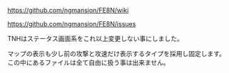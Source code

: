 https://github.com/ngmansion/FE8N/wiki

https://github.com/ngmansion/FE8N/issues

TNHはステータス画面系をこれ以上変更しない事にしました。

マップの表示も少し前の攻撃と攻速だけ表示するタイプを採用し固定します。
この中にあるファイルは全て自由に扱う事は出来ません。
